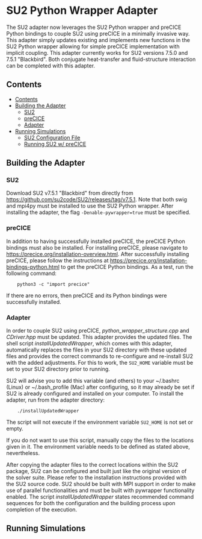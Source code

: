 # SU2 Python Wrapper Adapter

The SU2 adapter now leverages the SU2 Python wrapper and preCICE Python bindings to couple SU2 using preCICE in a minimally invasive way. This adapter simply updates existing and implements new functions in the SU2 Python wrapper allowing for simple preCICE implementation with implicit coupling. This adapter currently works for SU2 versions 7.5.0 and 7.5.1 "Blackbird". Both conjugate heat-transfer and fluid-structure interaction can be completed with this adapter.

## Contents
<!-- toc orderedList:0 -->

- [Contents](#contents)
- [Building the Adapter](#building-the-adapter)
    - [SU2](#su2)
    - [preCICE](#precice)
    - [Adapter](#adapter)
- [Running Simulations](#running-simulations)
    - [SU2 Configuration File](#su2-configuration-file)
    - [Running SU2 w/ preCICE](#running-su2-w/-precice)

<!-- tocstop -->
## Building the Adapter
### SU2
Download SU2 v7.5.1 "Blackbird" from directly from https://github.com/su2code/SU2/releases/tag/v7.5.1. Note that both swig and mpi4py must be installed to use the SU2 Python wrapper. After installing the adapter, the flag `-Denable-pywrapper=true` must be specified.

### preCICE
In addition to having successfully installed preCICE, the preCICE Python bindings must also be installed. For installing preCICE, please navigate to https://precice.org/installation-overview.html. After successfully installing preCICE, please follow the instructions at https://precice.org/installation-bindings-python.html to get the preCICE Python bindings. As a test, run the following command:

        python3 -c "import precice"

If there are no errors, then preCICE and its Python bindings were successfully installed.

### Adapter
In order to couple SU2 using preCICE, *python_wrapper_structure.cpp* and *CDriver.hpp* must be updated. This adapter provides the updated files. The shell script *installUpdatedWrapper*, which comes with this adapter, automatically replaces the files in your SU2 directory with these updated files and provides the correct commands to re-configure and re-install SU2 with the added adjustments. For this to work, the `SU2_HOME` variable must be set to your SU2 directory prior to running.

SU2 will advise you to add this variable (and others) to your ~/.bashrc (Linux) or ~/.bash_profile (Mac) after configuring, so it may already be set if SU2 is already configured and installed on your computer. To install the adapter, run from the adapter directory:

        ./installUpdatedWrapper

The script will not execute if the environment variable `SU2_HOME` is not set or empty.

If you do not want to use this script, manually copy the files to the locations given in it. The environment variable needs to be defined as stated above, nevertheless.

After copying the adapter files to the correct locations within the SU2 package, SU2 can be configured and built just like the original version of the solver suite. Please refer to the installation instructions provided with the SU2 source code. SU2 should be built with MPI support in order to make use of parallel functionalities and must be built with pywrapper functionality enabled. The script *installUpdatedWrapper* states recommended command sequences for both the configuration and the building process upon completion of the execution.

## Running Simulations